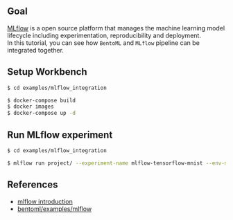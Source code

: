 ## Goal
[MLflow] is a open source platform that manages the machine learning model lifecycle including experimentation, reproducibility and deployment.  
In this tutorial, you can see how `BentoML` and `MLflow` pipeline can be integrated together.

## Setup Workbench
```bash
$ cd examples/mlflow_integration

$ docker-compose build
$ docker images
$ docker-compose up -d
```

## Run MLflow experiment
```bash
$ cd examples/mlflow_integration

$ mlflow run project/ --experiment-name mlflow-tensorflow-mnist --env-manager local
```


## References
- [mlflow introduction]
- [bentoml/examples/mlflow]


[mlflow introduction]: https://github.com/youjin2/mlops/tree/main/mlflow
[bentoml/examples/mlflow]: https://github.com/bentoml/BentoML/tree/main/examples/mlflow/
[MLflow]: https://www.mlflow.org/
